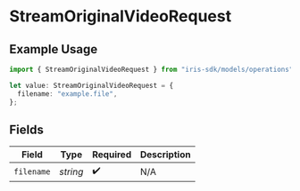 # StreamOriginalVideoRequest

## Example Usage

```typescript
import { StreamOriginalVideoRequest } from "iris-sdk/models/operations";

let value: StreamOriginalVideoRequest = {
  filename: "example.file",
};
```

## Fields

| Field              | Type               | Required           | Description        |
| ------------------ | ------------------ | ------------------ | ------------------ |
| `filename`         | *string*           | :heavy_check_mark: | N/A                |